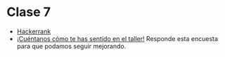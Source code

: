 
# Clase 7

- [Hackerrank](https://www.hackerrank.com/c07-for)
- [¡Cuéntanos cómo te has sentido en el taller!](https://goo.gl/forms/Ha44wJABKJRB1hQj1) Responde esta encuesta para que podamos seguir mejorando. 

